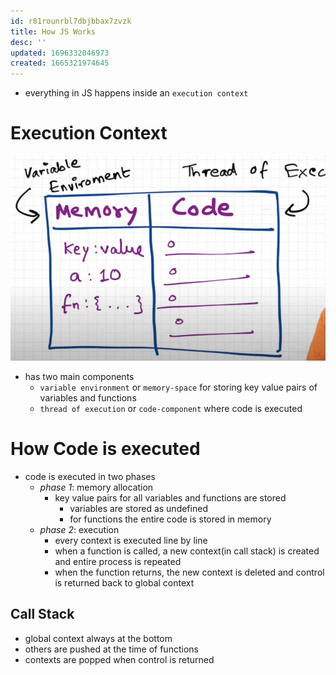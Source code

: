 ```yaml
---
id: r81rounrbl7dbjbbax7zvzk
title: How JS Works
desc: ''
updated: 1696332046973
created: 1665321974645
---
```


- everything in JS happens inside an `execution context`

# Execution Context

![](/assets/images/2022-10-09-18-59-44.png)

- has two main components
  - `variable environment` or `memory-space` for storing key value pairs of variables and functions
  - `thread of execution` or `code-component` where code is executed

# How Code is executed

- code is executed in two phases
  - *phase 1*: memory allocation
    - key value pairs for all variables and functions are stored
      - variables are stored as undefined
      - for functions the entire code is stored in memory
  - *phase 2*: execution
    - every context is executed line by line
    - when a function is called, a new context(in call stack) is created and entire process is repeated
    - when the function returns, the new context is deleted and control is returned back to global context

## Call Stack

- global context always at the bottom
- others are pushed at the time of functions
- contexts are popped when control is returned
